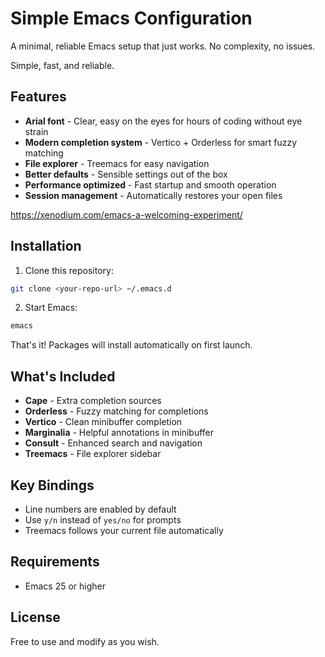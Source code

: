# Simple Emacs Configuration

A minimal, reliable Emacs setup that just works. No complexity, no issues.

Simple, fast, and reliable.

## Features

- **Arial font** - Clear, easy on the eyes for hours of coding without eye strain
- **Modern completion system** - Vertico + Orderless for smart fuzzy matching
- **File explorer** - Treemacs for easy navigation
- **Better defaults** - Sensible settings out of the box
- **Performance optimized** - Fast startup and smooth operation
- **Session management** - Automatically restores your open files

https://xenodium.com/emacs-a-welcoming-experiment/

## Installation

1. Clone this repository:
```bash
git clone <your-repo-url> ~/.emacs.d
```

2. Start Emacs:
```bash
emacs
```

That's it! Packages will install automatically on first launch.

## What's Included

- **Cape** - Extra completion sources
- **Orderless** - Fuzzy matching for completions
- **Vertico** - Clean minibuffer completion
- **Marginalia** - Helpful annotations in minibuffer
- **Consult** - Enhanced search and navigation
- **Treemacs** - File explorer sidebar

## Key Bindings

- Line numbers are enabled by default
- Use `y/n` instead of `yes/no` for prompts
- Treemacs follows your current file automatically

## Requirements

- Emacs 25 or higher

## License

Free to use and modify as you wish.
